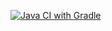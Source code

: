 [![Java CI with Gradle](https://github.com/Perepadin/CardTransferBDD/actions/workflows/gradle.yml/badge.svg?branch=master)](https://github.com/Perepadin/CardTransferBDD/actions/workflows/gradle.yml)